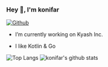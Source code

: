 ### Hey 👋, I'm konifar

[![Github](https://img.shields.io/github/followers/konifar?label=Follow&style=social)](https://github.com/konifar)

- I’m currently working on Kyash Inc.
* I like Kotlin & Go

![Top Langs](https://github-readme-stats.vercel.app/api/top-langs/?username=konifar&hide=html,css)
![konifar's github stats](https://github-readme-stats.vercel.app/api?username=konifar&show_icons=true&count_private=true&line_height=40)
